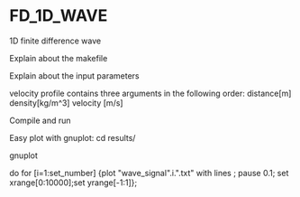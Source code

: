 # FD_1D_WAVE
1D finite difference wave

Explain about the makefile

Explain about the input parameters

velocity profile contains three arguments in the following order: distance[m]	density[kg/m^3]		velocity [m/s]	 

Compile and run 

Easy plot with gnuplot:
cd results/	

gnuplot		

do for [i=1:set_number] {plot  "wave_signal".i.".txt" with lines ; pause 0.1; set xrange[0:10000];set yrange[-1:1]};

